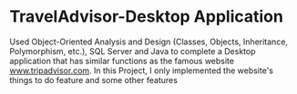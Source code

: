 # TravelAdvisor-Desktop Application
Used Object-Oriented Analysis and Design (Classes, Objects, Inheritance, Polymorphism, etc.), SQL Server and Java to complete a Desktop application that has similar functions as the famous website www.tripadvisor.com. In this Project, I only implemented the website's things to do feature and some other features
